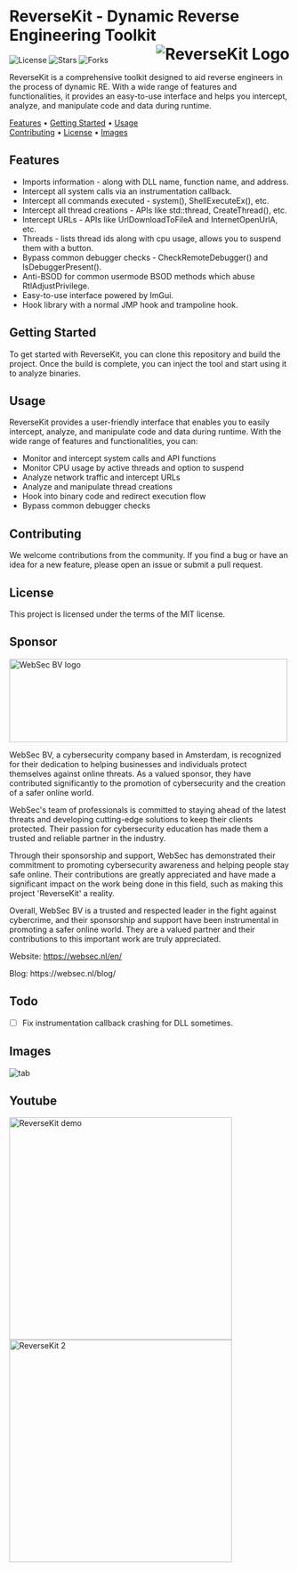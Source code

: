 <h1 align="left">
  ReverseKit - Dynamic Reverse Engineering Toolkit<br>
  <img src="https://i.imgur.com/q92np0W.png" alt="ReverseKit Logo" align="right">
</h1>
<p align="left">
  <img src="https://img.shields.io/github/license/zer0condition/reversekit?style=flat-square" alt="License">
  <img src="https://img.shields.io/github/stars/zer0condition/reversekit" alt="Stars">
  <img src="https://img.shields.io/github/forks/zer0condition/reversekit" alt="Forks">
</p>
<p>ReverseKit is a comprehensive toolkit designed to aid reverse engineers in the process of dynamic RE. With a wide range of features and functionalities, it provides an easy-to-use interface and helps you intercept, analyze, and manipulate code and data during runtime.</p>
<p>
  <a href="#features">Features</a> •
  <a href="#getting-started">Getting Started</a> •
  <a href="#usage">Usage</a> <br>
  <a href="#contributing">Contributing</a> •
  <a href="#license">License</a> •
  <a href="#images">Images</a>
</p>
<h2>Features</h2>
<ul>
  <li>Imports information - along with DLL name, function name, and address.</li>
  <li>Intercept all system calls via an instrumentation callback.</li>
  <li>Intercept all commands executed - system(), ShellExecuteEx(), etc.</li>
  <li>Intercept all thread creations - APIs like std::thread, CreateThread(), etc.</li>
  <li>Intercept URLs - APIs like UrlDownloadToFileA and InternetOpenUrlA, etc.</li>
  <li>Threads - lists thread ids along with cpu usage, allows you to suspend them with a button.</li>
  <li>Bypass common debugger checks - CheckRemoteDebugger() and IsDebuggerPresent().</li>
  <li>Anti-BSOD for common usermode BSOD methods which abuse RtlAdjustPrivilege.</li>
  <li>Easy-to-use interface powered by ImGui.</li>
  <li>Hook library with a normal JMP hook and trampoline hook.</li>
</ul>
<h2>Getting Started</h2>
<p>To get started with ReverseKit, you can clone this repository and build the project. Once the build is complete, you can inject the tool and start using it to analyze binaries.</p>
<h2>Usage</h2>
<p>ReverseKit provides a user-friendly interface that enables you to easily intercept, analyze, and manipulate code and data during runtime. With the wide range of features and functionalities, you can:</p>
<ul>
  <li>Monitor and intercept system calls and API functions</li>
  <li>Monitor CPU usage by active threads and option to suspend</li>
  <li>Analyze network traffic and intercept URLs</li>
  <li>Analyze and manipulate thread creations</li>
  <li>Hook into binary code and redirect execution flow</li>
  <li>Bypass common debugger checks</li>
</ul>
<h2>Contributing</h2>
<p>We welcome contributions from the community. If you find a bug or have an idea for a new feature, please open an issue or submit a pull request.</p>
<h2>License</h2>
<p>This project is licensed under the terms of the MIT license.</p>
<h2>Sponsor</h1>
<img src="https://websec.nl/public/images/logo_BlackText.png" height='150px' width='500px' alt="WebSec BV logo">
<p>WebSec BV, a cybersecurity company based in Amsterdam, is recognized for their dedication to helping businesses and individuals protect themselves against online threats. As a valued sponsor, they have contributed significantly to the promotion of cybersecurity and the creation of a safer online world.</p>
<p>WebSec's team of professionals is committed to staying ahead of the latest threats and developing cutting-edge solutions to keep their clients protected. Their passion for cybersecurity education has made them a trusted and reliable partner in the industry.</p>
<p>Through their sponsorship and support, WebSec has demonstrated their commitment to promoting cybersecurity awareness and helping people stay safe online. Their contributions are greatly appreciated and have made a significant impact on the work being done in this field, such as making this project 'ReverseKit' a reality.</p>
<p>Overall, WebSec BV is a trusted and respected leader in the fight against cybercrime, and their sponsorship and support have been instrumental in promoting a safer online world. They are a valued partner and their contributions to this important work are truly appreciated.</p>
<p>Website: <a href="https://websec.nl/en/">https://websec.nl/en/</a></p>
<p>Blog: </a href="https://websec.nl/blog/">https://websec.nl/blog/</a></p>
<h2>Todo</h2>

- [ ] Fix instrumentation callback crashing for DLL sometimes.

<h2>Images</h2>
<div>
  <img src="https://i.imgur.com/jgGg4tt.jpg" alt="tab">
</div>

<h2>Youtube</h2>
<div>
  <a href="https://www.youtube.com/watch?v=3P8ck5U_OXY"><img src="https://i.imgur.com/uGuwNif.png" alt="ReverseKit demo" width="400"></a>
  <a href="https://www.youtube.com/watch?v=3lAU0GWPQAA"><img src="https://i.imgur.com/uGuwNif.png" alt="ReverseKit 2" width="400"></a>
</div>

